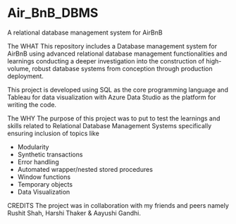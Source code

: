 # Air_BnB_DBMS
A relational database management system for AirBnB

The WHAT
This repository includes a Database management system for AirBnB using advanced relational database management functionalities and learnings conducting a deeper investigation into the construction of high-volume, robust database systems from conception through production deployment.

This project is developed using SQL as the core programming language and Tableau for data visualization with Azure Data Studio as the platform for writing the code.

The WHY
The purpose of this project was to put to test the learnings and skills related to Relational Database Management Systems specifically ensuring inclusion of topics like
- Modularity
- Synthetic transactions
- Error handling
- Automated wrapper/nested stored procedures
- Window functions
- Temporary objects
- Data Visualization

CREDITS
The project was in collaboration with my friends and peers namely Rushit Shah, Harshi Thaker & Aayushi Gandhi.
